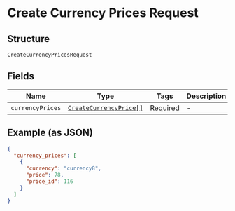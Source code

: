 
# Create Currency Prices Request

## Structure

`CreateCurrencyPricesRequest`

## Fields

| Name | Type | Tags | Description |
|  --- | --- | --- | --- |
| `currencyPrices` | [`CreateCurrencyPrice[]`](../../doc/models/create-currency-price.md) | Required | - |

## Example (as JSON)

```json
{
  "currency_prices": [
    {
      "currency": "currency8",
      "price": 78,
      "price_id": 116
    }
  ]
}
```

